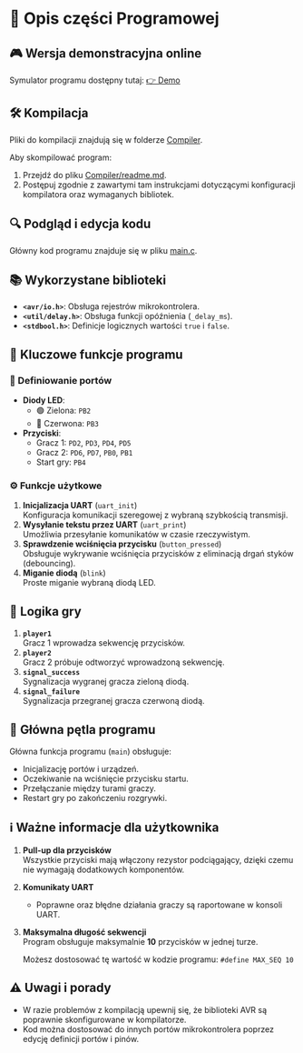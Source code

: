 # 🚀 Opis części Programowej 

## 🎮 Wersja demonstracyjna online
Symulator programu dostępny tutaj: [👉 Demo](https://wokwi.com/projects/411113571342260225)


## 🛠️ Kompilacja
Pliki do kompilacji znajdują się w folderze [Compiler](./Compiler).

Aby skompilować program:
1. Przejdź do pliku [Compiler/readme.md](./Compiler/readme.md).
2. Postępuj zgodnie z zawartymi tam instrukcjami dotyczącymi konfiguracji kompilatora oraz wymaganych bibliotek.


## 🔍 Podgląd i edycja kodu
Główny kod programu znajduje się w pliku [main.c](./Compiler/main.c).


## 📚 Wykorzystane biblioteki

- **`<avr/io.h>`**: Obsługa rejestrów mikrokontrolera.
- **`<util/delay.h>`**: Obsługa funkcji opóźnienia (`_delay_ms`).
- **`<stdbool.h>`**: Definicje logicznych wartości `true` i `false`.


## 🔑 Kluczowe funkcje programu

### 📌 Definiowanie portów
- **Diody LED**:
  - 🟢 Zielona: `PB2`
  - 🔴 Czerwona: `PB3`
- **Przyciski**:
  - Gracz 1: `PD2`, `PD3`, `PD4`, `PD5`
  - Gracz 2: `PD6`, `PD7`, `PB0`, `PB1`
  - Start gry: `PB4`

### ⚙️ Funkcje użytkowe
1. **Inicjalizacja UART** (`uart_init`)  
   Konfiguracja komunikacji szeregowej z wybraną szybkością transmisji.
2. **Wysyłanie tekstu przez UART** (`uart_print`)  
   Umożliwia przesyłanie komunikatów w czasie rzeczywistym.
3. **Sprawdzenie wciśnięcia przycisku** (`button_pressed`)  
   Obsługuje wykrywanie wciśnięcia przycisków z eliminacją drgań styków (debouncing).
4. **Miganie diodą** (`blink`)  
   Proste miganie wybraną diodą LED.



## 🎲 Logika gry

1. **`player1`**  
   Gracz 1 wprowadza sekwencję przycisków.
2. **`player2`**  
   Gracz 2 próbuje odtworzyć wprowadzoną sekwencję.
3. **`signal_success`**  
   Sygnalizacja wygranej gracza zieloną diodą.
4. **`signal_failure`**  
   Sygnalizacja przegranej gracza czerwoną diodą.


## 🔄 Główna pętla programu

Główna funkcja programu (`main`) obsługuje:
- Inicjalizację portów i urządzeń.
- Oczekiwanie na wciśnięcie przycisku startu.
- Przełączanie między turami graczy.
- Restart gry po zakończeniu rozgrywki.



## ℹ️ Ważne informacje dla użytkownika

1. **Pull-up dla przycisków**  
   Wszystkie przyciski mają włączony rezystor podciągający, dzięki czemu nie wymagają dodatkowych komponentów.

2. **Komunikaty UART**  
   - Poprawne oraz błędne działania graczy są raportowane w konsoli UART.

3. **Maksymalna długość sekwencji**  
   Program obsługuje maksymalnie **10** przycisków w jednej turze. 

   Możesz dostosować tę wartość w kodzie programu: `#define MAX_SEQ 10`
   

## ⚠️ Uwagi i porady
- W razie problemów z kompilacją upewnij się, że biblioteki AVR są poprawnie skonfigurowane w kompilatorze.
- Kod można dostosować do innych portów mikrokontrolera poprzez edycję definicji portów i pinów.